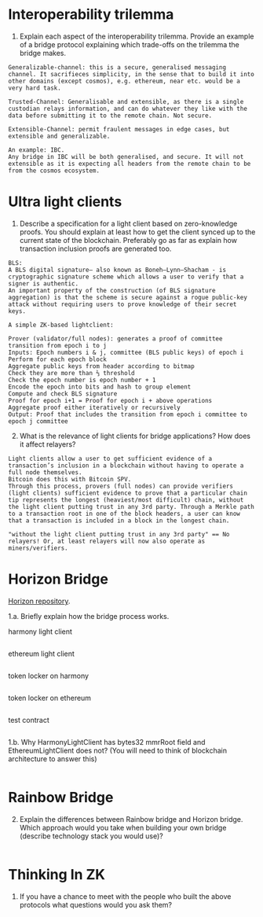 # Interoperability trilemma

1. Explain each aspect of the interoperability trilemma. Provide an example of a bridge protocol explaining which trade-offs on the trilemma the bridge makes.

```
Generalizable-channel: this is a secure, generalised messaging channel. It sacrifieces simplicity, in the sense that to build it into other domains (except cosmos), e.g. ethereum, near etc. would be a very hard task. 

Trusted-Channel: Generalisable and extensible, as there is a single custodian relays information, and can do whatever they like with the data before submitting it to the remote chain. Not secure.

Extensible-Channel: permit fraulent messages in edge cases, but extensible and generalizable.
```

```
An example: IBC.
Any bridge in IBC will be both generalised, and secure. It will not extensible as it is expecting all headers from the remote chain to be from the cosmos ecosystem.
```

# Ultra light clients

1. Describe a specification for a light client based on zero-knowledge proofs. You should explain at least how to get the client synced up to the current state of the blockchain. Preferably go as far as explain how transaction inclusion proofs are generated too.

```
BLS: 
A BLS digital signature— also known as Boneh–Lynn–Shacham - is cryptographic signature scheme which allows a user to verify that a signer is authentic.
An important property of the construction (of BLS signature aggregation) is that the scheme is secure against a rogue public-key attack without requiring users to prove knowledge of their secret keys.
```

```
A simple ZK-based lightclient:

Prover (validator/full nodes): generates a proof of committee transition from epoch i to j
Inputs: Epoch numbers i & j, committee (BLS public keys) of epoch i
Perform for each epoch block
Aggregate public keys from header according to bitmap
Check they are more than ⅔ threshold
Check the epoch number is epoch number + 1
Encode the epoch into bits and hash to group element
Compute and check BLS signature
Proof for epoch i+1 = Proof for epoch i + above operations
Aggregate proof either iteratively or recursively
Output: Proof that includes the transition from epoch i committee to epoch j committee
```

2. What is the relevance of light clients for bridge applications? How does it affect relayers?

```
Light clients allow a user to get sufficient evidence of a transaction’s inclusion in a blockchain without having to operate a full node themselves. 
Bitcoin does this with Bitcoin SPV.
Through this process, provers (full nodes) can provide verifiers (light clients) sufficient evidence to prove that a particular chain tip represents the longest (heaviest/most difficult) chain, without the light client putting trust in any 3rd party. Through a Merkle path to a transaction root in one of the block headers, a user can know that a transaction is included in a block in the longest chain.
```

```
"without the light client putting trust in any 3rd party" == No relayers! Or, at least relayers will now also operate as miners/verifiers.
```

# Horizon Bridge

[Horizon repository](https://github.com/harmony-one/horizon/contracts). 

1.a. Briefly explain how the bridge process works.

harmony light client
```

```

ethereum light client
```

```

token locker on harmony
```

```

token locker on ethereum
```

```

test contract
```

```

1.b. Why HarmonyLightClient has bytes32 mmrRoot field and EthereumLightClient does not? (You will need to think of blockchain architecture to answer this)

```

```

# Rainbow Bridge

2. Explain the differences between Rainbow bridge and Horizon bridge. Which approach would you take when building your own bridge (describe technology stack you would use)?

```

```

# Thinking In ZK

1. If you have a chance to meet with the people who built the above protocols what questions would you ask them?

```

```

